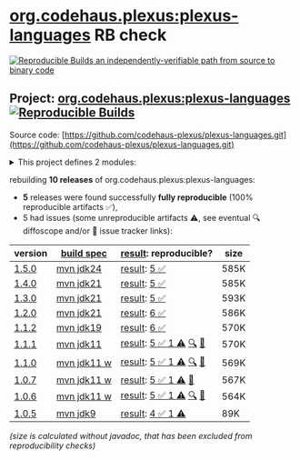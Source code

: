 [org.codehaus.plexus:plexus-languages](https://central.sonatype.com/artifact/org.codehaus.plexus/plexus-languages/versions) RB check
=======

[![Reproducible Builds](https://reproducible-builds.org/images/logos/rb.svg) an independently-verifiable path from source to binary code](https://reproducible-builds.org/)

## Project: [org.codehaus.plexus:plexus-languages](https://central.sonatype.com/artifact/org.codehaus.plexus/plexus-languages/versions) [![Reproducible Builds](https://img.shields.io/endpoint?url=https://raw.githubusercontent.com/jvm-repo-rebuild/reproducible-central/master/content/org/codehaus/plexus/plexus-languages/badge.json)](https://github.com/jvm-repo-rebuild/reproducible-central/blob/master/content/org/codehaus/plexus/plexus-languages/README.md)

Source code: [https://github.com/codehaus-plexus/plexus-languages.git](https://github.com/codehaus-plexus/plexus-languages.git)

<details><summary>This project defines 2 modules:</summary>

* [org.codehaus.plexus:plexus-java](https://central.sonatype.com/artifact/org.codehaus.plexus/plexus-java/overview)
* [org.codehaus.plexus:plexus-languages](https://central.sonatype.com/artifact/org.codehaus.plexus/plexus-languages/overview)
</details>

rebuilding **10 releases** of org.codehaus.plexus:plexus-languages:
- **5** releases were found successfully **fully reproducible** (100% reproducible artifacts :white_check_mark:),
- 5 had issues (some unreproducible artifacts :warning:, see eventual :mag: diffoscope and/or :memo: issue tracker links):

| version | [build spec](/BUILDSPEC.md) | [result](https://reproducible-builds.org/docs/jvm/): reproducible? | size |
| -- | --------- | ------ | -- |
| [1.5.0](https://central.sonatype.com/artifact/org.codehaus.plexus/plexus-languages/1.5.0/pom) | [mvn jdk24](plexus-languages-1.5.0.buildspec) | [result](plexus-java-1.5.0.buildinfo): [5 :white_check_mark: ](plexus-java-1.5.0.buildcompare) | 585K |
| [1.4.0](https://central.sonatype.com/artifact/org.codehaus.plexus/plexus-languages/1.4.0/pom) | [mvn jdk21](plexus-languages-1.4.0.buildspec) | [result](plexus-java-1.4.0.buildinfo): [5 :white_check_mark: ](plexus-java-1.4.0.buildcompare) | 585K |
| [1.3.0](https://central.sonatype.com/artifact/org.codehaus.plexus/plexus-languages/1.3.0/pom) | [mvn jdk21](plexus-languages-1.3.0.buildspec) | [result](plexus-java-1.3.0.buildinfo): [5 :white_check_mark: ](plexus-java-1.3.0.buildcompare) | 593K |
| [1.2.0](https://central.sonatype.com/artifact/org.codehaus.plexus/plexus-languages/1.2.0/pom) | [mvn jdk21](plexus-languages-1.2.0.buildspec) | [result](plexus-java-1.2.0.buildinfo): [6 :white_check_mark: ](plexus-java-1.2.0.buildcompare) | 586K |
| [1.1.2](https://central.sonatype.com/artifact/org.codehaus.plexus/plexus-languages/1.1.2/pom) | [mvn jdk19](plexus-languages-1.1.2.buildspec) | [result](plexus-java-1.1.2.buildinfo): [6 :white_check_mark: ](plexus-java-1.1.2.buildcompare) | 570K |
| [1.1.1](https://central.sonatype.com/artifact/org.codehaus.plexus/plexus-languages/1.1.1/pom) | [mvn jdk11](plexus-languages-1.1.1.buildspec) | [result](plexus-java-1.1.1.buildinfo): [5 :white_check_mark:  1 :warning:](plexus-java-1.1.1.buildcompare) [:mag:](plexus-java-1.1.1.diffoscope) [:memo:](https://github.com/codehaus-plexus/plexus-languages/issues/59) | 570K |
| [1.1.0](https://central.sonatype.com/artifact/org.codehaus.plexus/plexus-languages/1.1.0/pom) | [mvn jdk11 w](plexus-languages-1.1.0.buildspec) | [result](plexus-java-1.1.0.buildinfo): [5 :white_check_mark:  1 :warning:](plexus-java-1.1.0.buildcompare) [:mag:](plexus-java-1.1.0.diffoscope) [:memo:](https://github.com/codehaus-plexus/plexus-languages/issues/59) | 569K |
| [1.0.7](https://central.sonatype.com/artifact/org.codehaus.plexus/plexus-languages/1.0.7/pom) | [mvn jdk11 w](plexus-languages-1.0.7.buildspec) | [result](plexus-java-1.0.7.buildinfo): [5 :white_check_mark:  1 :warning:](plexus-java-1.0.7.buildcompare) [:memo:](https://github.com/codehaus-plexus/plexus-languages/issues/59) | 567K |
| [1.0.6](https://central.sonatype.com/artifact/org.codehaus.plexus/plexus-languages/1.0.6/pom) | [mvn jdk11 w](plexus-languages-1.0.6.buildspec) | [result](plexus-java-1.0.6.buildinfo): [5 :white_check_mark:  1 :warning:](plexus-java-1.0.6.buildcompare) [:mag:](plexus-java-1.0.6.diffoscope) [:memo:](https://github.com/codehaus-plexus/plexus-languages/issues/59) | 564K |
| [1.0.5](https://central.sonatype.com/artifact/org.codehaus.plexus/plexus-languages/1.0.5/pom) | [mvn jdk9](plexus-languages-1.0.5.buildspec) | [result](plexus-java-1.0.5.buildinfo): [4 :white_check_mark:  1 :warning:](plexus-java-1.0.5.buildcompare) | 89K |

<i>(size is calculated without javadoc, that has been excluded from reproducibility checks)</i>
